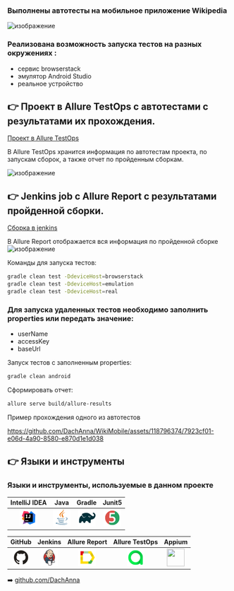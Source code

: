 ### Выполнены автотесты на мобильное приложение Wikipedia
![изображение](https://user-images.githubusercontent.com/118796374/233400972-3ae6f60d-a151-4deb-bd8b-2b074377ab77.png)

### Реализована возможность запуска тестов на разных окружениях :
- сервис browserstack
- эмулятор Android Studio
- реальное устройство
  
## :point_right: Проект в Allure TestOps с автотестами с результатами их прохождения.
<a target="_blank" href="https://allure.autotests.cloud/project/2297/dashboards">Проект в Allure TestOps</a>

В Allure TestOps хранится информация по автотестам проекта, по запускам сборок, а также отчет по пройденным сборкам.

![изображение](https://github.com/DachAnna/WikiMobile/assets/118796374/e805499b-f045-424e-959d-a96269f3bae4)



## :point_right:  Jenkins job c Allure Report с результатами пройденной сборки.
<a target="_blank" href="https://jenkins.autotests.cloud/job/08-sub_ekt-wiki/">Сборка в jenkins</a>

В Allure Report отображается вся информация по пройденной сборке
![изображение](https://github.com/DachAnna/WikiMobile/assets/118796374/9f427fe2-ed4e-49e4-bc0f-10e7167886d5)

Команды для запуска тестов:
```bash
gradle clean test -DdeviceHost=browserstack
gradle clean test -DdeviceHost=emulation
gradle clean test -DdeviceHost=real
```

### Для запуска удаленных тестов необходимо заполнить properties или передать значение:

* userName
* accessKey
* baseUrl

Запуск тестов с заполненным properties:
```bash
gradle clean android
```
Сформировать отчет:
```bash
allure serve build/allure-results
```
Пример прохождения одного из автотестов

https://github.com/DachAnna/WikiMobile/assets/118796374/7923cf01-e06d-4a90-8580-e870d1e1d038

## :point_right: Языки и инструменты
<h3 align="left">Языки и инструменты, используемые в данном проекте </h3>

| IntelliJ IDEA | Java | Gradle | Junit5 | 
|:------:|:----:|:----:|:------:|
| <img src="https://github.com/Roman-1990/bip-test/blob/master/img/logo/Intelij_IDEA.png" width="40" height="40"> | <img src="https://github.com/Roman-1990/bip-test/blob/master/img/logo/Java.png" width="40" height="40"> | <img src="https://github.com/Roman-1990/bip-test/blob/master/img/logo/Gradle.png" width="40" height="40"> | <img src="https://github.com/Roman-1990/bip-test/blob/master/img/logo/JUnit5.png" width="40" height="40"> |

| GitHub | Jenkins | Allure Report | Allure TestOps | Appium |
|:------:|:----:|:----:|:------:|:------:|
| <img src="https://github.com/Roman-1990/bip-test/blob/master/img/logo/Github.png" width="40" height="40"> | <img src="https://github.com/Roman-1990/bip-test/blob/master/img/logo/Jenkins.png" width="40" height="40"> | <img src="https://github.com/Roman-1990/bip-test/blob/master/img/logo/Allure_Report.png" width="40" height="40"> | <img src="https://github.com/Roman-1990/bip-test/blob/master/img/logo/AllureTestOps.png" width="40" height="40"> | <img src="https://github.com/murugka31/WikipediaAppTests/blob/main/img/appium-logo-png-transparent.png" width="40" height="40">


:arrow_right: <a target="_blank" href="https://github.com/DachAnna">github.com/DachAnna</a><br/>
